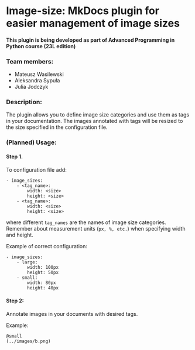 # Image-size: MkDocs plugin for easier management of image sizes

#### This plugin is being developed as part of Advanced Programming in Python course (23L edition)

### Team members:

- Mateusz Wasilewski
- Aleksandra Sypuła
- Julia Jodczyk

### Description:

The plugin allows you to define image size categories and use them as tags in your documentation. The images annotated with tags will be resized to the size specified in the configuration file.

### (Planned) Usage:

#### Step 1.

To configuration file add:

```
- image_sizes:
    - <tag_name>:
        width: <size>
        height: <size>
    - <tag_name>:
        width: <size>
        height: <size>
```

where different `tag_names` are the names of image size categories. Remember about measurement units (`px, %, etc.`) when specifying width and height.

Example of correct configuration:

```
- image_sizes:
    - large:
        width: 100px
        height: 50px
    - small:
        width: 80px
        height: 40px
```

#### Step 2:

Annotate images in your documents with desired tags.

Example:

```
@small
(../images/b.png)
```
